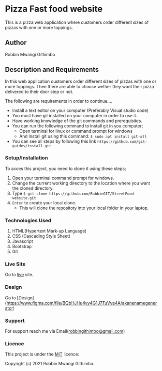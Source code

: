 # Pizza Fast food website
This is a pizza web application where customers order different sizes of pizzas with one or more toppings.

## Author
Robbin Mwangi Githimbo

## Description and Requirements
In this web application customers order different sizes of pizzas with one or more toppings. Then there are able to choose wether they want their pizza delivered to their door step or not. 

The following are requirements in order to continue....

* Install a text editor on your computer (Preferably Visual studio code)
* You must have git installed on your computer in order to use it.
* Have working knowledge of the git commands and prerequisites.
* You can run the following command to install git in you computer;
   -  Open terminal for linux or command prompt for windows 
   -  And Install git using this command:
        `$ sudo apt install git-all`
* You can see all steps by following this link `https://github.com/git-guides/install-git`

### Setup/Installation 
To acces this project, you need to clone it using these steps;
1. Open your terminal command prompt for windows.
2. Change the current working directory to the location where you want the cloned directory.
3. Type `$ git clone https://github.com/RobbinGIT/StreetFood-website.git`
4. `Enter` to create your local clone.
    * This will clone the repositoty into your local folder in your laptop.

### Technologies Used

1. HTML(Hypertext Mark-up Language)
2. CSS (Cascading Style Sheet)
4. Javascript
5. Bootstrap
3. Git

### Live Site
Go to  [live](https://robbingit.github.io/Akannamegenerator/) site.

### Design
Go to [Design] (https://www.figma.com/file/BQbHJHu4vy4G1J7TuVve4A/akanenamegenerator)

### Support
For support reach me via Email(robbingithimbo@gmail.com)

### Licence
This project is under the  [MIT](LICENSE) licence:<br>

Copyright (c) 2021 Robbin Mwangi Githimbo.
